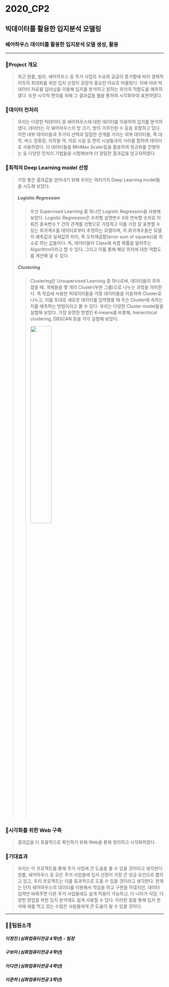 # 2020_CP2
## 빅데이터를 활용한 입지분석 모델링
### 쉐어하우스 데이터를 활용한 입지분석 모델 생성, 활용
------------
### 🎈Project 개요
> 최근 원룸, 빌라, 쉐어하우스 등 주거 사업의 수요와 공급이 증가함에 따라 경제적 이득의 최대화를 위한 입지 선정이 굉장히 중요한 이슈로 떠올랐다. 이에 따라 빅데이터 자료를 딥러닝을 이용해 입지를 분석하고 원하는 위치의 적합도를 예측하였다. 또한 시각적 편의를 위해 그 결과값을 웹을 통하여 시각화하여 표현하였다. 

### 🌹데이터 전처리
> 우리는 다양한 빅데이터 중 쉐어하우스에 대한 데이터를 이용하여 입지를 분석하였다. 데이터는 각 쉐어하우스의 방 크기, 방의 거주인원 수 등을 포함하고 있다. 이런 내부 데이터들과 주거지 선택과 밀접한 관계를 가지는 외부 데이터들, 즉 대학, 버스 정류장, 지하철 역, 의료 시설 등 편의 시설들과의 거리를 합하여 데이터로 사용하였다. 이 데이터들을 MinMax Scaler등을 활용하여 정규화를 진행하는 등 다양한 전처리 기법들을 시험해보며 더 정밀한 결과값을 얻고자하였다.

### 🧩최적의 Deep Learning model 선정
> 가장 좋은 결과값을 얻어내기 위해 우리는 여러가지 Deep Learning model들을 시도해 보았다.
> ##### Logistic Regression
>> 우선 Supervised Learning 중 하나인 Logistic Regression을 사용해보았다. Logistic Regression은 수치형 설명변수 X와 연속형 숫자로 이뤄진 종속변수 Y 간의 관계를 선형으로 가정하고 이를 가장 잘 표현할 수 있는 회귀계수를 데이터로부터 추정하는 모델이며, 이 회귀계수들은 모델의 예측값과 실제값의 차이, 즉 오차제곱합(error sum of squares)을 최소로 하는 값들이다. 즉, 데이터들이 Class에 속할 확률을 알려주는 Algorithm이라고 할 수 있다. 그리고 이를 통해 해당 위치에 대한 적합도를 계산해 낼 수 있다.
> ##### Clustering
>> Clustering은 Unsupervised Learning 중 하나로써, 데이터들이 주어졌을 때, 개체들을 몇 개의 Cluster(부분 그룹)으로 나누는 과정을 의미한다. 즉 학습에 사용한 빅데이터들을 각종 데이터들을 이용하여 Cluster로 나누고, 이를 토대로 새로운 데이터를 입력했을 때 무슨 Cluster에 속하는 지를 예측하는 방법이라고 볼 수 있다. 우리는 다양한 Cluster model들을 실험해 보았다. 가장 유명한 방법인 K-means를 비롯해, hierarchical clustering, DBSCAN 등을 각각 실험해 보았다. 
>>
>> <img src="https://user-images.githubusercontent.com/51983113/99546235-92b71680-29f9-11eb-8e8f-5ec8908af25f.PNG" width="40%">


### 👀시각화를 위한 Web 구축
> 결과값을 더 효율적으로 확인하기 위해 Web을 통해 정리하고 시각화하였다.

### 🎁기대효과
> 우리는 이 프로젝트를 통해 주거 사업에 큰 도움을 줄 수 있을 것이라고 생각한다. 원룸, 쉐어하우스 등 모든 주거 사업들에 입지 선정이 가장 큰 성공 요인으로 뽑히고 있고, 우리 프로젝트는 이를 효과적으로 도울 수 있을 것이라고 생각한다. 현재는 단지 쉐어하우스의 데이터를 이용해서 학습을 하고 구현을 하였지만, 데이터 입력만 바꿔주면 다른 주거 사업들에도 쉽게 적용이 가능하고, 더 나아가 식당, 다양한 창업을 위한 입지 분석에도 쉽게 사용할 수 있다. 이러한 점을 통해 입지 분석에 애를 먹고 있는 수많은 사람들에게 큰 도움이 될 수 있을 것이다.
------------
### 🙋‍♂️팀원소개
##### 이정진 (심화컴퓨터전공 4학년) - 팀장
##### 구보미 (심화컴퓨터전공 4학년)
##### 이다연 (심화컴퓨터전공 4학년)
##### 이준하 (심화컴퓨터전공 3학년)
